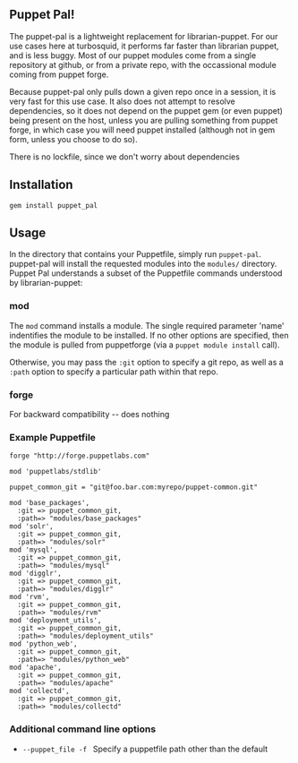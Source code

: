 ## Puppet Pal!

The puppet-pal is a lightweight replacement for librarian-puppet. For
our use cases here at turbosquid, it performs far faster than librarian
puppet, and is less buggy. Most of our puppet modules come from a single
repository at github, or from a private repo, with the occassional
module coming from puppet forge. 

Because puppet-pal only pulls down a given repo once in a session, it is
very fast for this use case. It also does not attempt to resolve
dependencies, so it does not depend on the puppet gem (or even puppet)
being present on the host, unless you are pulling something from
puppet forge, in which case you will need puppet installed (although not
in gem form, unless you choose to do so).

There is no lockfile, since we don't worry about dependencies

## Installation

`gem install puppet_pal` 

## Usage

In the directory that contains your Puppetfile, simply run `puppet-pal`.
puppet-pal will install the requested modules into the `modules/`
directory. Puppet Pal understands a subset of the Puppetfile commands
understood by librarian-puppet:

### mod

The `mod` command installs a module. The single required parameter
'name' indentifies the module to be installed. If no other options are
specified, then the module is pulled from puppetforge (via a `puppet
module install` call). 

Otherwise, you may pass the `:git` option to specify a git repo, as well as a `:path`
option to specify a particular path within that repo.

### forge
For backward compatibility -- does nothing

### Example Puppetfile

    forge "http://forge.puppetlabs.com"

    mod 'puppetlabs/stdlib'

    puppet_common_git = "git@foo.bar.com:myrepo/puppet-common.git"

    mod 'base_packages',
      :git => puppet_common_git,
      :path=> "modules/base_packages"
    mod 'solr',
      :git => puppet_common_git,
      :path=> "modules/solr"
    mod 'mysql',
      :git => puppet_common_git,
      :path=> "modules/mysql"
    mod 'digglr',
      :git => puppet_common_git,
      :path=> "modules/digglr"
    mod 'rvm',
      :git => puppet_common_git,
      :path=> "modules/rvm"
    mod 'deployment_utils',
      :git => puppet_common_git,
      :path=> "modules/deployment_utils"
    mod 'python_web',
      :git => puppet_common_git,
      :path=> "modules/python_web"
    mod 'apache',
      :git => puppet_common_git,
      :path=> "modules/apache"
    mod 'collectd',
      :git => puppet_common_git,
      :path=> "modules/collectd"

### Additional command line options

* `--puppet_file -f ` Specify a puppetfile path other than the default






